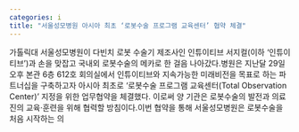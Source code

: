 ```yaml
---
categories: i
title: "서울성모병원 아시아 최초 ‘로봇수술 프로그램 교육센터’ 협약 체결"
---
```

가톨릭대 서울성모병원이 다빈치 로봇 수술기 제조사인 인튜이티브 서지컬(이하 ‘인튜이티브’)과 손을 맞잡고 국내외 로봇수술의 메카로 한 걸음 나아갔다.병원은 지난달 29일 오후 본관 6층 612호 회의실에서 인튜이티브와 지속가능한 미래비전을 목표로 하는 파트너십을 구축하고자 아시아 최초로 ‘로봇수술 프로그램 교육센터(Total Observation Center)’ 지정을 위한 업무협약을 체결했다. 이로써 양 기관은 로봇수술의 발전과 의료진의 교육·훈련을 위해 협력할 방침이다.이번 협약을 통해 서울성모병원은 로봇수술을 처음 시작하는 의